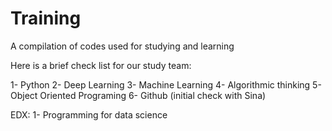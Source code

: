 # Training
A compilation of codes used for studying and learning


Here is a brief check list for our study team:

1- Python
2- Deep Learning
3- Machine Learning
4- Algorithmic thinking
5- Object Oriented Programing
6- Github (initial check with Sina)


EDX:
1- Programming for data science
